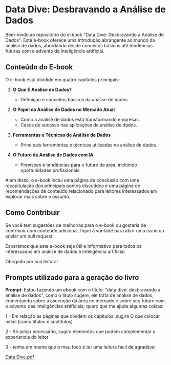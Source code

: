 # Data Dive: Desbravando a Análise de Dados

Bem-vindo ao repositório do e-book "Data Dive: Desbravando a Análise de Dados". Este e-book oferece uma introdução abrangente ao mundo da análise de dados, abordando desde conceitos básicos até tendências futuras com o advento da inteligência artificial. 

## Conteúdo do E-book

O e-book está dividido em quatro capítulos principais:

1. **O Que É Análise de Dados?**
   - Definição e conceitos básicos da análise de dados.

2. **O Papel da Análise de Dados no Mercado Atual**
   - Como a análise de dados está transformando empresas.
   - Casos de sucesso nas aplicações de análise de dados.

3. **Ferramentas e Técnicas de Análise de Dados**
   - Principais ferramentas e técnicas utilizadas na análise de dados.

4. **O Futuro da Análise de Dados com IA**
   - Previsões e tendências para o futuro da área, incluindo oportunidades profissionais.

Além disso, o e-book inclui uma página de conclusão com uma recapitulação dos principais pontos discutidos e uma página de recomendações de conteúdo relacionado para leitores interessados em explorar mais sobre o assunto.

## Como Contribuir

Se você tem sugestões de melhorias para o e-book ou gostaria de contribuir com conteúdo adicional, fique à vontade para abrir uma issue ou enviar um pull request.

Esperamos que este e-book seja útil e informativo para todos os interessados em análise de dados e inteligência artificial.

Obrigado por sua leitura!

## Prompts utilizado para a geração do livro
**Prompt**: Estou fazendo um ebook com o título: "data dive: desbravando a análise de dados", como o titulo sugere, ele trata de análise de dados, comentando sobre a ascenção da área no mercado e sobre seu futuro com o advento das inteligências artificiais; quero que me ajude algumas coisas:

1 - Em relação ás páginas que dividem os capítulos: sugira O que colocar nelas (como títulos e subtítulos)

2 - Se achar necessário, sugira elementos que podem complementar a experiencia do leitor

3 - tenha em mente que o meu foco é ter uma leitura fácil de agradável


[Data Dive.pdf](https://github.com/Paulo6785/Data-Dive/files/15278961/Data.Dive.pdf)
